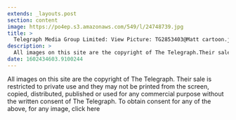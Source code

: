 ```yaml
--- 
extends: _layouts.post 
section: content 
image: https://po4ep.s3.amazonaws.com/549/l/24748739.jpg 
title: > 
  Telegraph Media Group Limited: View Picture: TG2853403@Matt cartoon.jpg 
description: > 
  All images on this site are the copyright of The Telegraph.Their sale is restricted to private use and they may not be printed from the screen, copied, distributed, published or used for any commercial purpose without the written consent of The Telegraph.To obtain consent for any of the above, for any image, click here 
date: 1602434603.9100244 
--- 
```

All images on this site are the copyright of The Telegraph. Their sale is restricted to private use and they may not be printed from the screen, copied, distributed, published or used for any commercial purpose without the written consent of The Telegraph. To obtain consent for any of the above, for any image, click here
